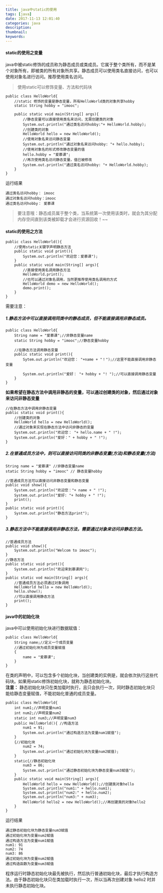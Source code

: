 ```yaml
---
title: java中static的使用
tags: [java]
date: 2017-11-13 12:01:40
categories: java
description:
thumbnail:
keywords:
---
```

#### static的使用之变量

java中被static修饰的成员称为静态成员或类成员。它属于整个类所有，而不是某个对象所有，即被类的所有对象所共享。静态成员可以使用类名直接访问，也可以使用对象名进行访问。推荐使用类名访问。
> 使用static可以修饰变量、方法和代码块
```
public class HelloWorld{
    //static 修饰的变量是静态变量，所有HelloWorld类的对象共享hobby
    static String hobby = "imooc";
    
    public static void main(String[] args){
        //静态变量可以直接使用类名来访问，无需创建类的对象
        System.out.println("通过类名访问hobby:"+ HelloWorld.hobby);
        //创建类的对象
        HelloWorld hello = new HelloWorld();
        //使用对象名来访问静态变量
        System.out.println("通过对象名来访问hobby: "+ hello.hobby);
        //使用对象名的形式修改静态变量的值
        hello.hobby = "爱慕课";
        //再次使用类名访问静态变量，值已被修改
        System.out.println("通过类名访问hobby: "+ HelloWorld.hobby);
    }
}
```
<!-- more -->
运行结果
```
通过类名访问hobby： imooc
通过对象名访问hobby：imooc
通过类名访问hobby： 爱慕课
```
>要注意哦：静态成员属于整个类，当系统第一次使用该类时，就会为其分配内存空间直到该类被卸载才会进行资源回收！~~

#### static的使用之方法
```
public class HelloWorld(){
    //使用static关键字声明静态方法
    public static void print(){
        System.out.println("欢迎您：爱慕课");
    }
    public static void main(String[] args){
        //直接使用类名调用静态方法
        HelloWorld.print();
        //也可以通过对象名调用，当然更推荐使用类名调用的方式
        HelloWorld demo = new HelloWorld();
        demo.print();
    }
}
```
需要注意：
##### 1.静态方法中可以直接调用同类中的静态成员，但不能直接调用非静态成员。
```
public class HelloWorld{
    String name = "爱慕课";//非静态变量name
    static String hobby = "imooc";//静态变量hobby
    
    //在静态方法调用静态变量
    public static void print(){
        Sytem.out.println("欢迎您： "+name + "！");//这里不能直接调用非静态变量
        
        System.out.println("爱好： "+ hobby + "! ");//可以直接调用静态变量
    }
}
```
**如果希望在静态方法中调用非静态的变量，可以通过创建类的对象，然后通过对象来访问非静态变量**
```
//在静态方法中调用非静态变量
public static void print(){
    //创建类的对象
    HelloWorld hello = new HelloWorld();
    //通过对象来实现在静态方法中访问非静态的变量
    System.out.println("欢迎您： "+ hello.name + " !");
    System.out.println("爱好：" + hobby + " !");
}
```
##### 2.在普通成员方法中，则可以直接访问同类的非静态变量(方法)和静态变量(方法)
```
String name = "爱慕课" //非静态变量name
static String hobby = "imooc" // 静态变量hobby

//普通成员方法可以直接访问非静态变量和静态变量
public void show(){
    System.out.println("欢迎您："+ name + " !");
    System.out.println("爱好: "+ hobby + " !");
    print();
}
public static void print(){
    System.out.println("静态方法print");
}
```
##### 3.静态方法中不能直接调用非静态方法，需要通过对象来访问非静态方法。
```
//普通成员方法
public void show(){
    System.out.println("Welcom to imooc");
}
//静态方法
public static void print(){
    System.out.println("欢迎来到慕课网");
}
public static vod main(String[] args){
    //普通成员方法必须通过对象调用
    HelloWorld hello = new HelloWorld();
    hello.show();
    //可以直接调用静态方法
    print();
}
```
#### java中的初始化块
java中可以使用初始化块进行数据赋值：
```
public class HelloWorld{
    String name;//定义一个成员变量
    //通过初始化块为成员变量赋值
    {
        name = "爱慕课";
    }
}
```
在类的声明中，可以包含多个初始化块，当创建类的实例是，就会依次执行这些代码块。如果用static修饰初始化块，就称为静态初始化块。  
**注意：**     静态初始化块只在类加载时执行，且只会执行一次，同时静态初始化块只能给静态变量赋值，不能初始化普通的成员变量。
```
public class HelloWorld{
    int num1;//声明变量num1
    int num2;//声明变量num2
    static int num3;//声明变量num3
    public HelloWorld(){ //构造方法
        num1 = 91;
        System.out.println("通过构造方法为变量num1赋值");
    }
    {//初始化块
        num2 = 74;
        System.out.println("通过初始化块为变量num2赋值);
    }
    static{//静态初始化块
        num3 = 86;
        System.out.println("通过静态初始化块为静态变量num3赋值");
    }
    public static void main(String[] args){
        HelloWorld hello = new HelloWorld();//创建类对象hello
        System.out.println("num1:" + hello.num1);
        System.out.println("num2:" + hello.num2);
        System.out.println("num3:" + num3);
        HelloWorld hello2 = new HelloWorld();//再创建类的对象hello2
    }
}
```
运行结果
```
通过静态初始化块为静态变量num3赋值
通过初始化块为变量num2赋值
通过构造方法为变量num1赋值
num1: 91
num2: 74
num3: 86
通过初始化块为变量num2赋值
通过构造函数为变量num3赋值
```
程序运行时静态初始化块最先被执行，然后执行普通初始化块，最后才执行构造方法。由于静态初始化块只在类加载时执行一次，所以当再次创建对象 hello2 时并未执行静态初始化块。